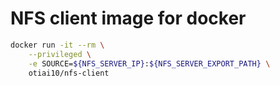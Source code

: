 # NFS client image for docker

```sh
docker run -it --rm \
    --privileged \
    -e SOURCE=${NFS_SERVER_IP}:${NFS_SERVER_EXPORT_PATH} \
    otiai10/nfs-client
```
